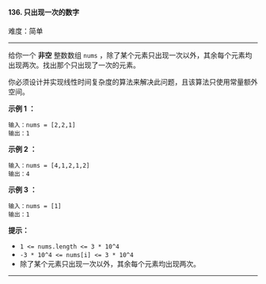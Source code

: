 #### 136. 只出现一次的数字

难度：简单

---

给你一个  **非空**  整数数组 `nums` ，除了某个元素只出现一次以外，其余每个元素均出现两次。找出那个只出现了一次的元素。

你必须设计并实现线性时间复杂度的算法来解决此问题，且该算法只使用常量额外空间。

**示例 1 ：**

```
输入：nums = [2,2,1]
输出：1
```

**示例 2 ：**

```
输入：nums = [4,1,2,1,2]
输出：4
```

**示例 3 ：**

```
输入：nums = [1]
输出：1
```

**提示：**

* `1 <= nums.length <= 3 * 10^4`
* `-3 * 10^4 <= nums[i] <= 3 * 10^4`
* 除了某个元素只出现一次以外，其余每个元素均出现两次。

---

```Java
```